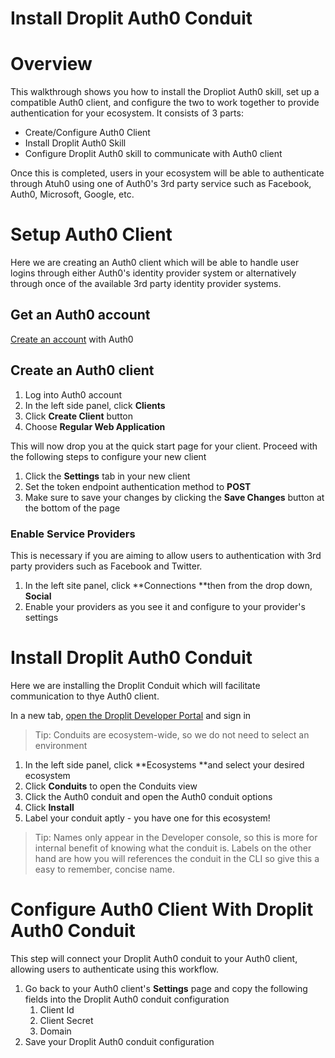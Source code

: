 # Install Droplit Auth0 Conduit

# Overview

This walkthrough shows you how to install the Dropliot Auth0 skill, set up a compatible Auth0 client, and configure the two to work together to provide authentication for your ecosystem. It consists of 3 parts:

* Create/Configure Auth0 Client
* Install Droplit Auth0 Skill
* Configure Droplit Auth0 skill to communicate with Auth0 client 

Once this is completed, users in your ecosystem will be able to authenticate through Atuh0 using one of Auth0's 3rd party service such as Facebook, Auth0, Microsoft, Google, etc.

# Setup Auth0 Client

Here we are creating an Auth0 client which will be able to handle user logins through either Auth0's identity provider system or alternatively through once of the available 3rd party identity provider systems.

## Get an Auth0 account

[Create an account](https://auth0.com) with Auth0

## Create an Auth0 client

1. Log into Auth0 account
2. In the left side panel, click **Clients**
3. Click **Create Client** button
4. Choose **Regular Web Application**

This will now drop you at the quick start page for your client. Proceed with the following steps to configure your new client

1. Click the **Settings** tab in your new client
2. Set the token endpoint authentication method to **POST**
3. Make sure to save your changes by clicking the **Save Changes** button at the bottom of the page

### Enable Service Providers

This is necessary if you are aiming to allow users to authentication with 3rd party providers such as Facebook and Twitter.

1. In the left site panel, click **Connections **then from the drop down, **Social**
2. Enable your providers as you see it and configure to your provider's settings

# Install Droplit Auth0 Conduit

Here we are installing the Droplit Conduit which will facilitate communication to thye Auth0 client.

In a new tab, [open the Droplit Developer Portal](http://portal.droplit.io/)  and sign in

> Tip: Conduits are ecosystem-wide, so we do not need to select an environment

1. In the left side panel, click **Ecosystems **and select your desired ecosystem
2. Click **Conduits** to open the Conduits view
3. Click the Auth0 conduit and open the Auth0 conduit options
4. Click **Install**
5. Label your conduit aptly - you have one for this ecosystem!

> Tip: Names only appear in the Developer console, so this is more for internal benefit of knowing what the conduit is. Labels on the other hand are how you will references the conduit in the CLI so give this a easy to remember, concise name.

# Configure Auth0 Client With Droplit Auth0 Conduit

This step will connect your Droplit Auth0 conduit to your Auth0 client, allowing users to authenticate using this workflow.

1. Go back to your Auth0 client's **Settings** page and copy the following fields into the Droplit Auth0 conduit configuration
   1. Client Id
   2. Client Secret
   3. Domain
2. Save your Droplit Auth0 conduit configuration



